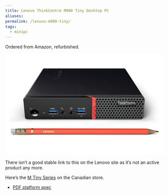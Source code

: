 ```yaml
---
title: Lenovo ThinkCentre M900 Tiny Desktop PC
aliases: 
permalink: /lenovo-m900-tiny/
tags:
  - minipc
---
```

Ordered from Amazon, refurbished.

![M900 Tiny with a pencil in front of it](/assets/IMG_4541.jpeg)

There isn’t a good stable link to this on the Lenovo site as it’s not an active product any more. 

Here’s the [M Tiny Series](https://www.lenovo.com/ca/en/c/desktops/thinkcentre/m-series-tiny/) on the Canadian store.

* [PDF platform spec](/assets/m900_tiny_platform_spec.pdf)